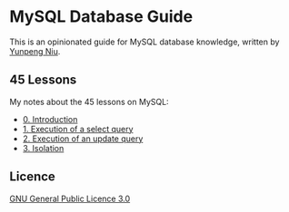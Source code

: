 # MySQL Database Guide

This is an opinionated guide for MySQL database knowledge, written by [Yunpeng Niu](https://yunpengn.github.io/).

## 45 Lessons

My notes about the 45 lessons on MySQL:

- [0. Introduction](lessons_45/00_intro.md)
- [1. Execution of a select query](lessons_45/01_exec_select.md)
- [2. Execution of an update query](lessons_45/02_exec_update.md)
- [3. Isolation](lessons_45/03_isolation.md)

## Licence

[GNU General Public Licence 3.0](LICENSE)
